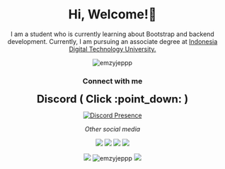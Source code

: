<h1 align="center">Hi, Welcome!👋</h1>
<p align="center">
 I am a student who is currently learning about Bootstrap and backend development. Currently, I am pursuing an associate degree at <a href="https://www.utdi.ac.id/">Indonesia Digital Technology University.</a>

<p align="center">
  <img src="https://komarev.com/ghpvc/?username=emzyjeppp&label=Profile%20views&color=0e75b6&style=flat" alt="emzyjeppp" />
</p>

<h3 align="center">Connect with me</h3>

<p align="center">
  <strong style="font-size: 24px;">Discord ( Click :point_down: )</strong>
</p>

<p align="center">
  <a href="https://discord.com/users/380345873139367936">
    <img src="https://lanyard.cnrad.dev/api/380345873139367936?bg=21618C&borderRadius=5&idleMessage=Jeppp%20Sedang%20AFK!" alt="Discord Presence">
  </a>
</p>

<p align="center">
  <em>Other social media</em>
</p>

<p align="center">
  <a href="https://www.instagram.com/emzyjeppp/" target="_blank"><img src="https://img.shields.io/badge/-Instagram-%23E4405F?style=for-the-badge&logo=instagram&logoColor=white" target="_blank"></a>
  <a href="mailto:jefryoconner49@gmail.com"><img src="https://img.shields.io/badge/-Gmail-%23333?style=for-the-badge&logo=gmail&logoColor=white" target="_blank"></a>
  <a href="https://www.facebook.com/EmjixD"><img src="https://img.shields.io/badge/Facebook-%231877F2.svg?style=for-the-badge&logo=Facebook&logoColor=white" target="_blank"></a>
  <a href="https://www.twitter.com/emji_jefry"><img src="https://img.shields.io/badge/Twitter-%231DA1F2.svg?style=for-the-badge&logo=Twitter&logoColor=white" target="_blank"></a>
</p>

<p align="center">
  <img src="https://github-profile-summary-cards.vercel.app/api/cards/profile-details?username=emzyjeppp&theme=tokyonight">
 <img src="https://github-readme-stats.vercel.app/api?username=emzyjeppp&show_icons=true&locale=en&theme=tokyonight" alt="emzyjeppp" />
  <img src="https://github-readme-stats.vercel.app/api/top-langs/?username=emzyjeppp&theme=tokyonight"/>
</p>

<!--
**Emzyjeppp/Emzyjeppp** is a ✨ _special_ ✨ repository because its `README.md` (this file) appears on your GitHub profile.

Here are some ideas to get you started:

- 🔭 I’m currently working on ...
- 🌱 I’m currently learning ...
- 👯 I’m looking to collaborate on ...
- 🤔 I’m looking for help with ...
- 💬 Ask me about ...
- 📫 How to reach me: ...
- 😄 Pronouns: ...
- ⚡ Fun fact: ...
-->
